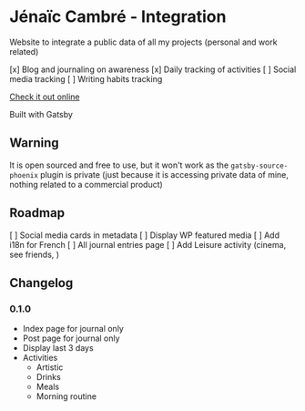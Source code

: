 # Jénaïc Cambré - Integration

Website to integrate a public data of all my projects (personal and work related)

[x] Blog and journaling on awareness
[x] Daily tracking of activities
[ ] Social media tracking
[ ] Writing habits tracking

[Check it out online](http://jenaiccambre.com)

Built with Gatsby

## Warning

It is open sourced and free to use, but it won't work as the `gatsby-source-phoenix` plugin is private (just because it is accessing private data of mine, nothing related to a commercial product)

## Roadmap

[ ] Social media cards in metadata
[ ] Display WP featured media
[ ] Add i18n for French
[ ] All journal entries page
[ ] Add Leisure activity (cinema, see friends, )

## Changelog

### 0.1.0

* Index page for journal only
* Post page for journal only
* Display last 3 days
* Activities
  * Artistic
  * Drinks
  * Meals
  * Morning routine
